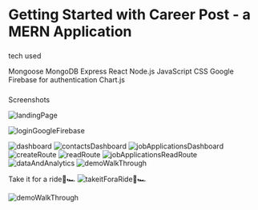 # Getting Started with Career Post - a MERN Application

###

tech used


Mongoose
MongoDB
Express
React
Node.js
JavaScript
CSS
Google Firebase for authentication
Chart.js

### 

Screenshots

![landingPage](https://i.imgur.com/qCNWhAi.png)

![loginGoogleFirebase](https://i.imgur.com/MNHqgIW.png)

![dashboard](https://i.imgur.com/EsxWL95.png)
![contactsDashboard](https://i.imgur.com/LYqDPac.png)
![jobApplicationsDashboard](https://i.imgur.com/pqTozpE.png)
![createRoute](https://i.imgur.com/3ZyOo7W.png)
![readRoute](https://i.imgur.com/VIbe9HY.png)
![jobApplicationsReadRoute](https://i.imgur.com/c1NsQkO.png)
![dataAndAnalytics](https://i.imgur.com/saMx7wu.png)
![demoWalkThrough](https://secure.vidyard.com/organizations/1997026/players/kZiqiRm2HZiuprf17v94k6?edit=true#embed)


Take it for a ride🔑🏎 ![takeitForaRide🔑🏎 ](https://keen-tereshkova-cbd71b.netlify.app) 

![demoWalkThrough](https://share.vidyard.com/watch/kZiqiRm2HZiuprf17v94k6?) 
